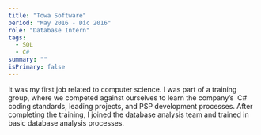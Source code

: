 ```yaml
---
title: "Towa Software"
period: "May 2016 - Dic 2016"
role: "Database Intern"
tags:
  - SQL
  - C#
summary: ""
isPrimary: false
---
```

It was my first job related to computer science. I was part of a training group, where we competed against ourselves to learn the company’s  C# coding standards, leading projects, and PSP development processes. After completing the training, I joined the database analysis team and trained in basic database analysis processes.